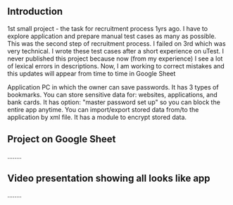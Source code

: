 ## Introduction  

1st small project - the task for recruitment process 1yrs ago. I have to explore application and prepare manual test cases as many as possible. This was the second step of recruitment process. I failed on 3rd which was very technical. I wrote these test cases after a short experience on uTest. I never published this project because now (from my experience) I see a lot of lexical errors in descriptions. Now, I am working to correct mistakes and this updates will appear from time to time in Google Sheet


Application PC in which the owner can save passwords. It has 3 types of bookmarks. You can store sensitive data for: websites, applications, and bank cards. It has option: "master password set up" so you can block the entire app anytime. You can import/export stored data from/to the application by xml file. It has a module to encrypt stored data.  


## Project on Google Sheet  

........
## Video presentation showing all looks like app  

........


